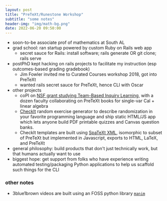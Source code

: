 ```yaml
---
layout: post
title: "PreTeXt/Runestone Workshop"
subtitle: "some notes"
header-img: "img/math-bg.png"
date: 2022-06-20 09:50:00
---
```


- soon-to-be associate prof of mathematics at South AL
- grad school: ran startup powered by custom Ruby on Rails web app
	- secret sauce for Rails: install software; rails generate OR git clone; rails serve
- postPhD kept hacking on rails projects to facilitate my instruction (esp outcomes-based grading gradebook)
	- Jim Fowler invited me to Curated Courses workshop 2018, got into PreTeXt
	- wanted rails secret sauce for PreTeXt, hence CLI with Oscar
- other projects
	- coPI on [NSF grant studying Team-Based Inquiry Learning](https://sites.google.com/southalabama.edu/tbil/), with a dozen faculty collaborating on PreTeXt books for single-var Cal + linear algebra
	- [CheckIt](https://checkit.clontz.org/) random exercise generator to describe randomization in your favorite programming language and ship static HTML/JS app which lets anyone build PDF printable quizzes and Canvas question banks.
	- CheckIt templates are built using [SpaTeXt XML](https://spatext.clontz.org/), isomorphic to subset of PreTeXt but implemented in Javascript, exports to HTML, LaTeX, and PreTeXt
- general philosophy: build products that don't just technically work, but that humans actually want to use
- biggest hope: get support from folks who have experience writing automated testing/packaging Python applications to help us scaffold such things for the CLI

### other notes

- 3blue1brown videos are built using an FOSS python library [`manim`](https://github.com/ManimCommunity/manim)
